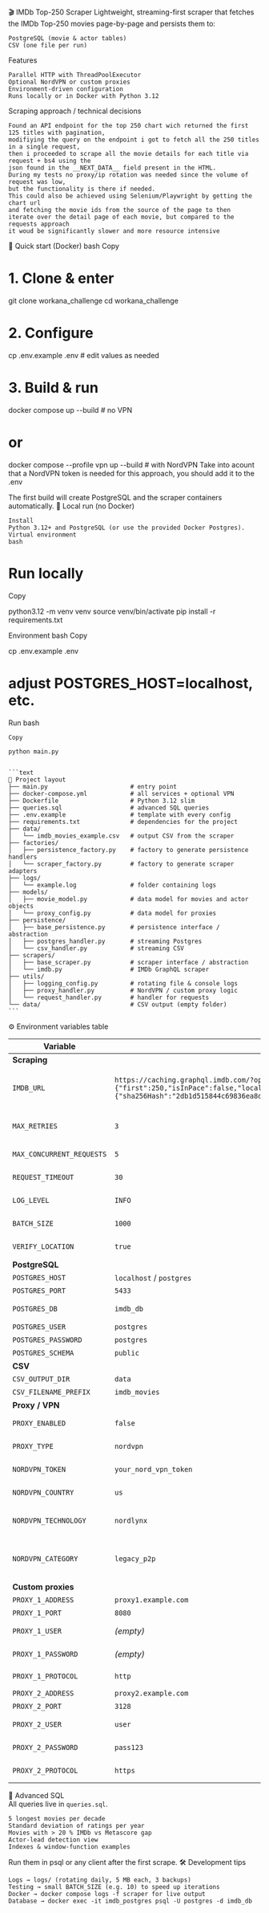 🎬 IMDb Top-250 Scraper
Lightweight, streaming-first scraper that fetches the IMDb Top-250 movies page-by-page and persists them to:

    PostgreSQL (movie & actor tables)
    CSV (one file per run)

Features

    Parallel HTTP with ThreadPoolExecutor
    Optional NordVPN or custom proxies
    Environment-driven configuration
    Runs locally or in Docker with Python 3.12

Scraping approach / technical decisions

    Found an API endpoint for the top 250 chart wich returned the first 125 titles with pagination, 
    modifiying the query on the endpoint i got to fetch all the 250 titles in a single request, 
    then i proceeded to scrape all the movie details for each title via request + bs4 using the
    json found in the __NEXT_DATA__ field present in the HTML.
    During my tests no proxy/ip rotation was needed since the volume of request was low,
    but the functionality is there if needed.
    This could also be achieved using Selenium/Playwright by getting the chart url 
    and fetching the movie ids from the source of the page to then 
    iterate over the detail page of each movie, but compared to the requests approach 
    it woud be significantly slower and more resource intensive

🏁 Quick start (Docker)
bash
Copy

# 1. Clone & enter
git clone <repo-url> workana_challenge
cd workana_challenge

# 2. Configure
cp .env.example .env          # edit values as needed

# 3. Build & run
docker compose up --build     # no VPN
#   or
docker compose --profile vpn up --build  # with NordVPN
Take into acount that a NordVPN token is needed for this approach, you should add it to the .env

The first build will create PostgreSQL and the scraper containers automatically.
🔧 Local run (no Docker)

    Install
    Python 3.12+ and PostgreSQL (or use the provided Docker Postgres).
    Virtual environment
    bash
#   Run locally
Copy

python3.12 -m venv venv
source venv/bin/activate
pip install -r requirements.txt

Environment
bash
Copy

cp .env.example .env
# adjust POSTGRES_HOST=localhost, etc.

Run
bash

    Copy

    python main.py

<pre lang="markdown"><code>
```text
📁 Project layout
├── main.py                       # entry point
├── docker-compose.yml            # all services + optional VPN
├── Dockerfile                    # Python 3.12 slim
├── queries.sql                   # advanced SQL queries
├── .env.example                  # template with every config
├── requirements.txt              # dependencies for the project
├── data/
│   └── imdb_movies_example.csv   # output CSV from the scraper
├── factories/
│   ├── persistence_factory.py    # factory to generate persistence handlers
│   └── scraper_factory.py        # factory to generate scraper adapters
├── logs/
│   └── example.log               # folder containing logs
├── models/
│   ├── movie_model.py            # data model for movies and actor objects
│   └── proxy_config.py           # data model for proxies
├── persistence/
│   ├── base_persistence.py       # persistence interface / abstraction
│   ├── postgres_handler.py       # streaming Postgres
│   └── csv_handler.py            # streaming CSV
├── scrapers/
│   ├── base_scraper.py           # scraper interface / abstraction
│   └── imdb.py                   # IMDb GraphQL scraper
├── utils/
│   ├── logging_config.py         # rotating file & console logs
│   ├── proxy_handler.py          # NordVPN / custom proxy logic
│   └── request_handler.py        # handler for requests
└── data/                         # CSV output (empty folder)
```
</code></pre>

⚙️ Environment variables table

| Variable | Default (example) | Purpose |
|---|---|---|
| **Scraping** |
| `IMDB_URL` | `https://caching.graphql.imdb.com/?operationName=Top250MoviesPagination&variables={"first":250,"isInPace":false,"locale":"es-MX"}&extensions={"persistedQuery":{"sha256Hash":"2db1d515844c69836ea8dc532d5bff27684fdce990c465ebf52d36d185a187b3","version":1}}` | IMDb GraphQL endpoint &#43; variables |
| `MAX_RETRIES` | `3` | max retry attempts per request |
| `MAX_CONCURRENT_REQUESTS` | `5` | parallel threads |
| `REQUEST_TIMEOUT` | `30` | seconds before timeout |
| `LOG_LEVEL` | `INFO` | Python logging level |
| `BATCH_SIZE` | `1000` | rows per DB commit |
| `VERIFY_LOCATION` | `true` | geo-check proxy IP |
| **PostgreSQL** |
| `POSTGRES_HOST` | `localhost` &#47; `postgres` | DB host |
| `POSTGRES_PORT` | `5433` | host port |
| `POSTGRES_DB` | `imdb_db` | database name |
| `POSTGRES_USER` | `postgres` | user |
| `POSTGRES_PASSWORD` | `postgres` | password |
| `POSTGRES_SCHEMA` | `public` | schema |
| **CSV** |
| `CSV_OUTPUT_DIR` | `data` | output folder |
| `CSV_FILENAME_PREFIX` | `imdb_movies` | file prefix |
| **Proxy / VPN** |
| `PROXY_ENABLED` | `false` | enable&#47;disable proxy |
| `PROXY_TYPE` | `nordvpn` | `nordvpn` &#124; `custom` &#124; `both` |
| `NORDVPN_TOKEN` | `your_nord_vpn_token` | NordVPN service token |
| `NORDVPN_COUNTRY` | `us` | country code (`us`, `jp`, `uk`, …) |
| `NORDVPN_TECHNOLOGY` | `nordlynx` | protocol (`nordlynx` &#124; `openvpn`) |
| `NORDVPN_CATEGORY` | `legacy_p2p` | server category (`p2p` &#124; `legacy_p2p` &#124; `normal`) |
| **Custom proxies** |
| `PROXY_1_ADDRESS` | `proxy1.example.com` | proxy #1 host |
| `PROXY_1_PORT` | `8080` | proxy #1 port |
| `PROXY_1_USER` | *(empty)* | proxy #1 username |
| `PROXY_1_PASSWORD` | *(empty)* | proxy #1 password |
| `PROXY_1_PROTOCOL` | `http` | `http` &#124; `https` &#124; `socks5` |
| `PROXY_2_ADDRESS` | `proxy2.example.com` | proxy #2 host |
| `PROXY_2_PORT` | `3128` | proxy #2 port |
| `PROXY_2_USER` | `user` | proxy #2 username |
| `PROXY_2_PASSWORD` | `pass123` | proxy #2 password |
| `PROXY_2_PROTOCOL` | `https` | proxy #2 protocol |

🧪 Advanced SQL  
All queries live in `queries.sql`.

    5 longest movies per decade
    Standard deviation of ratings per year
    Movies with > 20 % IMDb vs Metascore gap
    Actor-lead detection view
    Indexes & window-function examples

Run them in psql or any client after the first scrape.
🛠️ Development tips

    Logs → logs/ (rotating daily, 5 MB each, 3 backups)
    Testing → small BATCH_SIZE (e.g. 10) to speed up iterations
    Docker → docker compose logs -f scraper for live output
    Database → docker exec -it imdb_postgres psql -U postgres -d imdb_db


